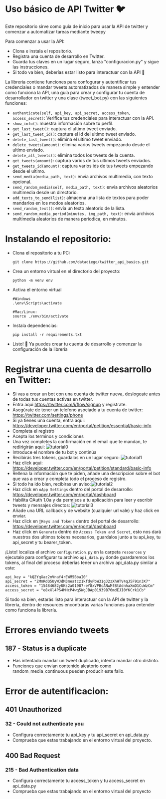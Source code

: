 # Uso básico de API Twitter 🐦

 Este repositorio sirve como guía de inicio para usar la API de twitter y comenzar a automatizar tareas mediante tweepy

Para comenzar a usar la API:
- Clona e instala el repositorio.
- Registra una cuenta de desarrollo en Twitter.
- Guarda tus claves en un lugar seguro, lanza "configuracion.py" y sigue las instrucciones.
- Si todo va bien, deberías estar listo para interactuar con la API 🙂

 La libreria contiene funciones para confogurar y autentificar tus credenciales o mandar tweets automatizados de manera simple y entender como funciona la API, una guía para crear y configurar tu cuenta de desarrollador en twitter y una clase (tweet_bot.py) con las siguientes funciones:
 
- `authenticate(self, api_key, api_secret, access_token, access_secret)`: Verifica tus credenciales para interactuar con la API.
- `show_info()`: muestra información sobre tu perfil.
- `get_last_tweet()`: captura el ultimo tweet enviado.
- `get_last_tweet_id()`: captura el id del ultimo tweet enviado.
- `delete_last_tweet()`: elimina el ultimo tweet enviado.
- `delete_tweets(amount)`: elimina varios tweets empezando desde el ultimo enviado.
- `delete_all_tweets()`: elimina todos los tweets de la cuenta.
- `get_tweets(amount)`: captura varios de tus ultimos tweets enviados.
- `get_tweets_id(amount)`: captura varios ids de tus tweets empezando desde el ultimo.
- `send_media(media_path, text)`: envia archivos multimedia, con texto opcional.
- `send_random_media(self, media_path, text)`: envia archivos aleatorios multimedia desde un directorio.
- `add_texts_to_send(list)`: almacena una lista de textos para poder mandarlos en los modos aleatorios.
- `send_random_text()`: envía un texto aleatorio de la lista.
- `send_random_media_period(minutes, img_path, text)`: envía archivos multimedia aleatorios de manera periodica, en minutos.

# Instalando el repositorio:
- Clona el repositorio a tu PC:
  ````
  git clone https://github.com/datadiego/twitter_api_basics.git
- Crea un entorno virtual en el directorio del proyecto:
  ```
  python -m venv env
  ```
- Activa el entorno virtual
  ```
  #Windows
  .\env\Scripts\activate

  #Mac/Linux:
  source ./env/bin/activate
- Instala dependencias:
  ```
  pip install -r requirements.txt
  ```
- Listo! 🎊 Ya puedes crear tu cuenta de desarrollo y comenzar la configuración de la librería

# Registrar una cuenta de desarrollo en Twitter:
- Si vas a crear un bot con una cuenta de twitter nueva, deslogeate antes de todas tus cuentas activas en twitter.
- Entra aqui https://twitter.com/i/flow/signup y registrate.
- Asegúrate de tener un telefono asociado a tu cuenta de twitter:
https://twitter.com/settings/phone
- Si ya tienes una cuenta, entra aqui:
https://developer.twitter.com/en/portal/petition/essential/basic-info
- Completa el registro 
- Acepta los terminos y condiciones
- Una vez completes la confirmación en el email que te mandan, te redirigirán aqui: ![tutorial0](resources/imgs/tutorial0.png)
- Introduce el nombre de tu bot y continúa
- Recibirás tres tokens, guardalos en un lugar seguro: ![tutorial1](resources/imgs/tutorial1.png)
- Haz click aqui: https://developer.twitter.com/en/portal/petition/standard/basic-info
- Rellena la información que te piden, añade una descripcion sobre el bot que vas a crear y completa todo el proceso de registro.
- Si todo ha ido bien, recibiras un aviso:![tutorial2](resources/imgs/tutorial2.png)
- Haz click en `⚙️App Settings` dentro del portal de desarrollo: https://developer.twitter.com/en/portal/dashboard
- Habilita OAuth 1.0a y da permisos a tu aplicación para leer y escribir tweets y mensajes directos: ![tutorial3](resources/imgs/tutorial3.png)
- Añade una URL callback y de website (cualquier url vale) y haz click en enviar.
- Haz click en `🔑Keys and Tokens` dentro del portal de desarrollo: https://developer.twitter.com/en/portal/dashboard
- Haz click en `Generate` dentro de `Access Token and Secret`, esto nos dará nuestros dos ultimos tokens necesarios, guardalos junto a tu api_key, tu api_secret y tu bearer_token.

¡Listo! localiza el archivo `configuration.py` en la carpeta `resources` y ejecutalo para configurar tu archivo `api_data.py` donde guardaremos los tokens, al final del proceso deberías tener un archivo api_data.py similar a este:
```
api_key = "kQ2YqXaz2mVnaf4rEWM5BbaI0"
api_secret = "ZMmRdQ5UyWJdM3meatcz1kfdyPbW31gJ2zXhHTV4qJ5F91n3X7"
access_token = "15484682yUKs2a01987-eY8xVPBcANwMfBtAdnhaXmD1CuWzCm" 
access_secret = "e8xXl4PS4MHcP4wq5WgJBAp01939B76mdEJI0YKCrk1Cb"
```

Si todo va bien, estarás listo para interactuar con la API de twitter y la librería, dentro de resources encontrarás varias funciones para entender como funciona la librería.

# Errores enviando tweets
## 187 - Status is a duplicate
- Has intentado mandar un tweet duplicado, intenta mandar otro distinto.
- Funciones que envian contenido aleatorio como random_media_continuous pueden producir este fallo.

# Error de autentificacion:
## 401 Unauthorized 
### 32 - Could not authenticate you
- Configura correctamente tu api_key y tu api_secret en api_data.py
- Comprueba que estas trabajando en el entorno virtual del proyecto.
## 400 Bad Request
### 215 - Bad Authentication data
- Configura correctamente tu access_token y tu access_secret en api_data.py
- Comprueba que estas trabajando en el entorno virtual del proyecto
